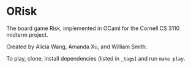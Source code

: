 # ORisk

The board game Risk, implemented in OCaml for the Cornell CS 3110 midterm project.

Created by Alicia Wang, Amanda Xu, and William Smith.

To play, clone, install dependencies (listed in `_tags`) and run `make play`.
